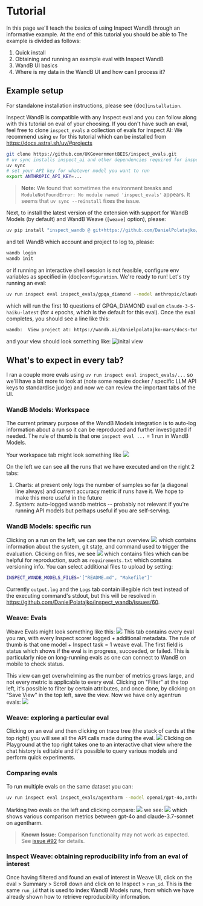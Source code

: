 # Tutorial
In this page we'll teach the basics of using Inspect WandB through an informative example.
At the end of this tutorial you should be able to 
The example is divided as follows:
1. Quick install
2. Obtaining and running an example eval with Inspect WandB
3. WandB UI basics
4. Where is my data in the WandB UI and how can I process it?



## Example setup
For standalone installation instructions, please see {doc}`installation`.

Inspect WandB is compatible with any Inspect eval and you can follow along with this tutorial on eval of your choosing.
If you don't have such an eval, feel free to clone `inspect_evals` a collection of evals for Inspect AI:
We recommend using `uv` for this tutorial which can be installed from https://docs.astral.sh/uv/#projects

```bash
git clone https://github.com/UKGovernmentBEIS/inspect_evals.git
# uv sync installs inspect_ai and other dependencies required for inspect_evals
uv sync
# set your API key for whatever model you want to run
export ANTHROPIC_API_KEY=...
```
> **Note:** We found that sometimes the environment breaks and `ModuleNotFoundError: No module named 'inspect_evals'` appears. It seems that `uv sync --reinstall` fixes the issue.

Next, to install the latest version of the extension with support for WandB Models (by default) and WandB Weave (`[weave]` option), please:

```bash
uv pip install "inspect_wandb @ git+https://github.com/DanielPolatajko/inspect_wandb.git#[weave]"
```

and tell WandB which account and project to log to, please:

```bash
wandb login
wandb init
```

or if running an interactive shell session is not feasible, configure env variables as specified in {doc}`configuration`. 
We're ready to run! Let's try running an eval:
```bash
uv run inspect eval inspect_evals/gpqa_diamond --model anthropic/claude-3-5-haiku-latest --limit 10
```
which will run the first 10 questions of GPQA_DIAMOND eval on `claude-3-5-haiku-latest` (for `4` epochs, which is the default for this eval).
Once the eval completes, you should see a line like this:
```bash
wandb:  View project at: https://wandb.ai/danielpolatajko-mars/docs-tutorial
```
and your view should look something like: 
![inital view](img/initial.png)

## What's to expect in every tab?
I ran a couple more evals using `uv run inspect eval inspect_evals/...` so we'll have a bit more to look at (note some require docker / specific LLM API keys to standardise judge) and now we can review the important tabs of the UI.

### WandB Models: Workspace
The current primary purpose of the WandB Models integration is to auto-log information about a run so it can be reproduced and further investigated if needed.
The rule of thumb is that one `inspect eval ...` = 1 run in WandB Models. 

Your workspace tab might look something like 
![](img/workspace.png)

On the left we can see all the runs that we have executed and on the right 2 tabs:
1. Charts: at present only logs the number of samples so far (a diagonal line always) and current accuracy metric if runs have it. We hope to make this more useful in the future
2. System: auto-logged wandb metrics -- probably not relevant if you're running API models but perhaps useful if you are self-serving. 

### WandB Models: specific run

Clicking on a run on the left, we can see the run overview 
![](img/run-models-overview.png)
which contains information about the system, git state, and command used to trigger the evaluation. 
Clicking on files, we see 
![](img/run-models-files.png)
which contains files which can be helpful for reproduction, such as `requirements.txt` which contains versioning info.
You can select additional files to upload by setting:

```bash
INSPECT_WANDB_MODELS_FILES='["README.md", "Makefile"]'
```

Currently `output.log` and the `Logs` tab contain illegible rich text instead of the executing command's stdout, but this will be resolved in https://github.com/DanielPolatajko/inspect_wandb/issues/60. 

### Weave: Evals
Weave Evals might look something like this:
![](img/weave-evals.png)
This tab contains every eval you ran, with every Inspect scorer logged + additional metadata.
The rule of thumb is that one model + Inspect task = 1 weave eval.
The first field is status which shows if the eval is in progress, succeeded, or failed. This is particularly nice on long-running evals as one can connect to WandB on mobile to check status.  

This view can get overwhelming as the number of metrics grows large, and not every metric is applicable to every eval.
Clicking on "Filter" at the top left, it's possible to filter by certain attributes, and once done, by clicking on "Save View" in the top left, save the view.
Now we have only agentrun evals: 
![](img/filtered-view.png)

### Weave: exploring a particular eval
Clicking on an eval and then clicking on trace tree (the stack of cards at the top right) you will see all the API calls made during the eval.
![](img/trace.png)
Clicking on Playground at the top right takes one to an interactive chat view where the chat history is editable and it's possible to query various models and perform quick experiments.


### Comparing evals
To run multiple evals on the same dataset you can:
```bash
uv run inspect eval inspect_evals/agentharm --model openai/gpt-4o,anthropic/claude-3.7-sonnet-latest
```
Marking two evals on the left and clicking compare:
![](img/compare-enter.png)
we see:
![](img/compare.png)
which shows various comparison metrics between gpt-4o and claude-3.7-sonnet on agentharm.

> **Known Issue:** Comparison functionality may not work as expected. See [issue #92](https://github.com/DanielPolatajko/inspect_wandb/issues/92#issuecomment-3218202638) for details.

### Inspect Weave: obtaining reproducibility info from an eval of interest
Once having filtered and found an eval of interest in Weave UI, click on the eval > Summary > Scroll down and click on to Inspect > `run_id`. This is the same `run_id` that is used to index WandB Models runs, from which we have already shown how to retrieve reproducibility information.  